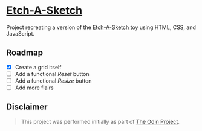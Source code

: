 # [Etch-A-Sketch](https://mark-p0.github.io/rock-paper-scissors/)

<!--
  Digital Etch-A-Sketch toy using web languages.
 -->

Project recreating a version of the [Etch-A-Sketch toy](https://en.wikipedia.org/wiki/Etch_A_Sketch) using HTML, CSS, and JavaScript.

## Roadmap

- [x] Create a grid itself
- [ ] Add a functional _Reset_ button
- [ ] Add a functional _Resize_ button
- [ ] Add more flairs

## Disclaimer

> This project was performed initially as part of [The Odin Project](https://www.theodinproject.com/).
